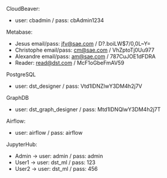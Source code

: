 CloudBeaver:
- user: cbadmin / pass: cbAdmin1234

Metabase:
- Jesus email/pass: jfv@sae.com / D?.boiLW$7/0,0L~Y=
- Christophe email/pass: cm@sae.com / VhZptoTj0Uu977
- Alexandre email/pass: am@sae.com / 787CuJOE1dFDRA
- Reader: read@dst.com / McF1oGbeFmAV59

PostgreSQL
- user: dst_designer / pass: Vtd1lDNZlwY3DM4h2j7V

GraphDB
- user: dst_graph_designer / pass: Mtd1lDNQlwY3DM4h2j7T

Airflow:
- user: airflow / pass: airflow

JupyterHub:
- Admin -> user: admin / pass: admin
- User1 -> user: dst_ml / pass: 123
- User2 -> user: dst_ml / pass: 456
